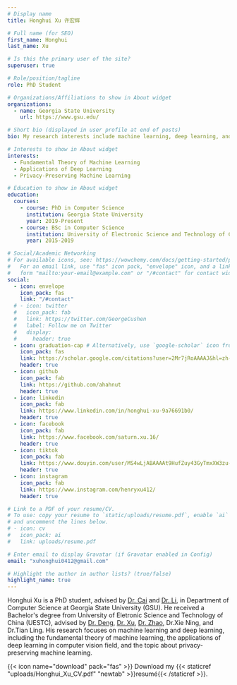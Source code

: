 ```yaml
---
# Display name
title: Honghui Xu 许宏辉

# Full name (for SEO)
first_name: Honghui
last_name: Xu

# Is this the primary user of the site?
superuser: true

# Role/position/tagline
role: PhD Student

# Organizations/Affiliations to show in About widget
organizations:
  - name: Georgia State University
    url: https://www.gsu.edu/

# Short bio (displayed in user profile at end of posts)
bio: My research interests include machine learning, deep learning, and data privacy.

# Interests to show in About widget
interests:
  - Fundamental Theory of Machine Learning
  - Applications of Deep Learning
  - Privacy-Preserving Machine Learning

# Education to show in About widget
education:
  courses:
    - course: PhD in Computer Science
      institution: Georgia State University
      year: 2019-Present
    - course: BSc in Computer Science
      institution: University of Electronic Science and Technology of China
      year: 2015-2019

# Social/Academic Networking
# For available icons, see: https://wowchemy.com/docs/getting-started/page-builder/#icons
#   For an email link, use "fas" icon pack, "envelope" icon, and a link in the
#   form "mailto:your-email@example.com" or "/#contact" for contact widget.
social:
  - icon: envelope
    icon_pack: fas
    link: "/#contact"
  # - icon: twitter
  #   icon_pack: fab
  #   link: https://twitter.com/GeorgeCushen
  #   label: Follow me on Twitter
  #   display:
  #     header: true
  - icon: graduation-cap # Alternatively, use `google-scholar` icon from `ai` icon pack
    icon_pack: fas
    link: https://scholar.google.com/citations?user=2Mr7jRoAAAAJ&hl=zh-CN
    header: true
  - icon: github
    icon_pack: fab
    link: https://github.com/ahahnut
    header: true
  - icon: linkedin
    icon_pack: fab
    link: https://www.linkedin.com/in/honghui-xu-9a76691b0/
    header: true
  - icon: facebook
    icon_pack: fab
    link: https://www.facebook.com/saturn.xu.16/
    header: true
  - icon: tiktok
    icon_pack: fab
    link: https://www.douyin.com/user/MS4wLjABAAAAt9HufZuy43GyTmxXW3zu-pVqQzNPufuB652r9e1n4Jo/
    header: true
  - icon: instagram
    icon_pack: fab
    link: https://www.instagram.com/henryxu412/
    header: true

# Link to a PDF of your resume/CV.
# To use: copy your resume to `static/uploads/resume.pdf`, enable `ai` icons in `params.yaml`,
# and uncomment the lines below.
# - icon: cv
#   icon_pack: ai
#   link: uploads/resume.pdf

# Enter email to display Gravatar (if Gravatar enabled in Config)
email: "xuhonghui0412@gmail.com"

# Highlight the author in author lists? (true/false)
highlight_name: true
---
```


Honghui Xu is a PhD student, advised by [Dr. Cai](https://scholar.google.com/citations?user=tq-LVzIAAAAJ&hl=zh-CN) and [Dr. Li](https://scholar.google.com/citations?user=tHTIu_EAAAAJ&hl=zh-CN), in Department of Computer Science at Georgia State University (GSU).
He received a Bachelor's degree from University of Eletronic Science and Technology of China (UESTC), advised by [Dr. Deng](https://scholar.google.com/citations?user=gF0H9nEAAAAJ&hl=zh-CN), [Dr. Xu](https://scholar.google.com/citations?user=Zuhod6sAAAAJ&hl=zh-CN), [Dr. Zhao](https://scholar.google.com/citations?user=T_yCaN4AAAAJ&hl=zh-CN), Dr.Xie Ning, and Dr.Tian Ling.
His research focuses on machine learning and deep learning, including the fundamental theory of machine learning, the applications of deep learning in computer vision field, and the topic about privacy-preserving machine learning.

{{< icon name="download" pack="fas" >}} Download my {{< staticref "uploads/Honghui_Xu_CV.pdf" "newtab" >}}resumé{{< /staticref >}}.
